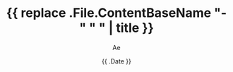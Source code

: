 ---
layout: "novel"
author: "Ae"
title: '{{ replace .File.ContentBaseName "-" " " | title }}'
date: "{{ .Date }}"
image: "/novels/cn/{{ .File.ContentBaseName }}/cover.webp"
draft: false
status: "Completed"
origin: "Chinese Novels"
alt_titles: ""
writer: [""]
translator: ""
chapter: 0
genres: [""]
tags: [""]
download: ""
summary: ""
---